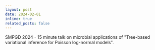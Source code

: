 ```yaml
---
layout: post
date: 2024-02-01
inline: true
related_posts: false
---
```


SMPGD 2024 - 15 minute talk on microbial applications of "Tree-based variational inference for Poisson log-normal models".
